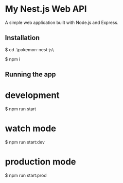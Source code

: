 # My Nest.js Web API

A simple web application built with Node.js and Express.

## Installation

$ cd .\pokemon-nest-js\

$ npm i

## Running the app

# development

$ npm run start

# watch mode

$ npm run start:dev

# production mode

$ npm run start:prod
